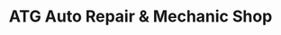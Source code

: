 ---
title: "ATG Auto Repair & Mechanic Shop"
url: /san-diego/atg-auto-repair-and-mechanic-shop/
shop: car repair
---